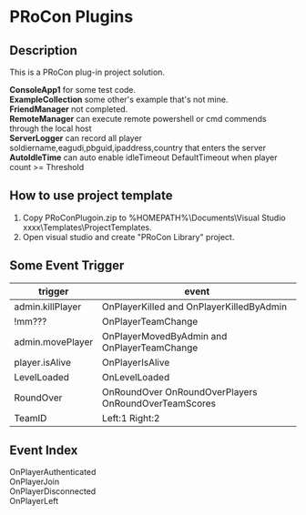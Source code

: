 # PRoCon Plugins

## Description

This is a PRoCon plug-in project solution.

**ConsoleApp1** for some test code.     
**ExampleCollection** some other's example that's not mine.    
**FriendManager** not completed.    
**RemoteManager** can execute remote powershell or cmd commends through the local host    
**ServerLogger** can record all player soldiername,eagudi,pbguid,ipaddress,country that enters the server    
**AutoIdleTime** can auto enable idleTimeout DefaultTimeout when player count >= Threshold     


## How to use project template

1. Copy PRoConPlugoin.zip to %HOMEPATH%\Documents\Visual Studio xxxx\Templates\ProjectTemplates.
2. Open visual studio and create "PRoCon Library" project.

## Some Event Trigger
trigger|event
-|-
admin.killPlayer | OnPlayerKilled and OnPlayerKilledByAdmin
!mm??? | OnPlayerTeamChange
admin.movePlayer | OnPlayerMovedByAdmin and OnPlayerTeamChange
player.isAlive | OnPlayerIsAlive
LevelLoaded | OnLevelLoaded
RoundOver | OnRoundOver OnRoundOverPlayers OnRoundOverTeamScores
TeamID | Left:1 Right:2


## Event Index

OnPlayerAuthenticated   
OnPlayerJoin   
OnPlayerDisconnected   
OnPlayerLeft   